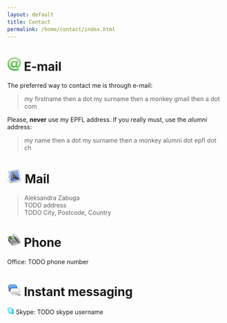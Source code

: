 ```yaml
---
layout: default
title: Contact
permalink: /home/contact/index.html
---
```



# ![e-mail](/resources/images/email.png) E-mail

The preferred way to contact me is through e-mail:

<blockquote style="text-align: left;">
  my firstname then a dot my surname then a monkey gmail then a dot com
</blockquote>

Please, **never** use my EPFL address.
If you really must, use the *alumni* address:

<blockquote style="text-align: left;">
  my name then a dot my surname then a monkey alumni dot epfl dot ch
</blockquote>



# ![post](/resources/images/post.png) Mail

<blockquote style="text-align: left;">
  Aleksandra Zabuga
  <br/>
  TODO address
  <br/>
  TODO City, Postcode, Country
</blockquote>


# ![phone](/resources/images/phone.png) Phone

Office: TODO phone number


# ![im](/resources/images/im.png) Instant messaging

![skype](/resources/images/skype.png) Skype: TODO skype username



